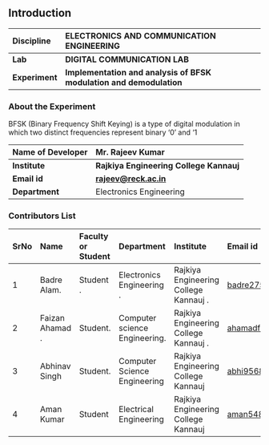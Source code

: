 ## Introduction


<b>Discipline | <b>ELECTRONICS AND COMMUNICATION ENGINEERING
:--|:--|
<b> Lab | <b> DIGITAL COMMUNICATION LAB
<b> Experiment|     <b> Implementation and analysis of BFSK modulation and demodulation

### About the Experiment 

BFSK (Binary Frequency Shift Keying) is a type of digital modulation in which two distinct frequencies represent binary ‘0’ and ‘1

<b>Name of Developer | <b> Mr. Rajeev Kumar
:--|:--|
<b> Institute | <b>  Rajkiya Engineering College Kannauj
<b> Email id|     <b>  rajeev@reck.ac.in
<b> Department |   Electronics Engineering

### Contributors List

SrNo | Name | Faculty or Student | Department| Institute | Email id
:--|:--|:--|:--|:--|:--|
1 | Badre Alam. |Student . |Electronics Engineering . |Rajkiya Engineering College Kannauj . |badre2753@gmail.com 
2 |Faizan Ahamad . | Student. |Computer science Engineering. |Rajkiya Engineering College Kannauj . |ahamadfaizan525@gmail.com 
3| Abhinav Singh|Student.|Computer Science Engineering|Rajkiya Engineering College Kannauj|abhi9568singh@gmail.com
4|Aman Kumar|Student|Electrical Engineering |Rajkiya Engineering College Kannauj|aman548555@gmail.com

